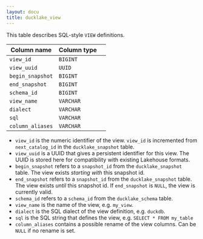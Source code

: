 ```yaml
---
layout: docu
title: ducklake_view
---
```


This table describes SQL-style `VIEW` definitions.

| Column name      | Column type |             |
| ---------------- | ----------- | ----------- |
| `view_id`        | `BIGINT`    |             |
| `view_uuid`      | `UUID`      |             |
| `begin_snapshot` | `BIGINT`    |             |
| `end_snapshot`   | `BIGINT`    |             |
| `schema_id`      | `BIGINT`    |             |
| `view_name`      | `VARCHAR`   |             |
| `dialect`        | `VARCHAR`   |             |
| `sql`            | `VARCHAR`   |             |
| `column_aliases` | `VARCHAR`   |             |

- `view_id` is the numeric identifier of the view.  `view_id` is incremented from `next_catalog_id` in the `ducklake_snapshot` table.
- `view_uuid` is a UUID that gives a persistent identifier for this view. The UUID is stored here for compatibility with existing Lakehouse formats.
- `begin_snapshot` refers to a `snapshot_id` from the `ducklake_snapshot` table. The view exists *starting with* this snapshot id.
- `end_snapshot` refers to a `snapshot_id` from the `ducklake_snapshot` table. The view exists *until* this snapshot id. If `end_snapshot` is `NULL`, the view is currently valid.
- `schema_id` refers to a `schema_id` from the `ducklake_schema` table. 
- `view_name` is the name of the view, e.g. `my_view`.
- `dialect` is the SQL dialect of the view definition, e.g. `duckdb`.
- `sql` is the SQL string that defines the view, e.g. `SELECT * FROM my_table`
- `column_aliases` contains a possible rename of the view columns. Can be `NULL` if no rename is set.
